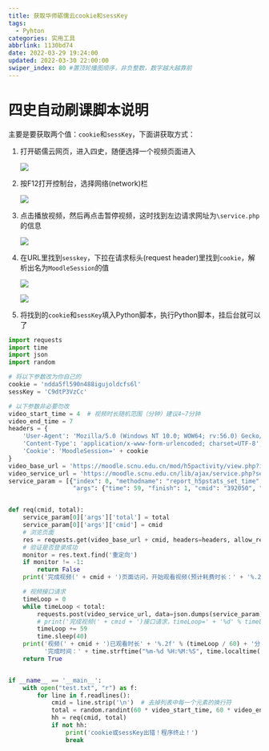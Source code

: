 ```yaml
---
title: 获取华师砺儒云cookie和sessKey
tags:
  - Pyhton
categories: 实用工具
abbrlink: 1130bd74
date: 2022-03-29 19:24:00
updated: 2022-03-30 22:00:00
swiper_index: 80 #置顶轮播图顺序，非负整数，数字越大越靠前
---
```


# 四史自动刷课脚本说明

主要是要获取两个值：`cookie`和`sessKey`，下面讲获取方式：

1. 打开砺儒云网页，进入四史，随便选择一个视频页面进入

   ![](https://baozi-blog.oss-cn-shenzhen.aliyuncs.com/images/202203291034984.png)

2. 按F12打开控制台，选择网络(network)栏

   ![](https://baozi-blog.oss-cn-shenzhen.aliyuncs.com/images/202203291035892.png)

3. 点击播放视频，然后再点击暂停视频，这时找到左边请求网址为`\service.php`的信息

   ![](https://baozi-blog.oss-cn-shenzhen.aliyuncs.com/images/202203291037475.png)

4. 在URL里找到`sesskey`，下拉在请求标头(request header)里找到`cookie`，解析出名为`MoodleSession`的值

   ![](https://baozi-blog.oss-cn-shenzhen.aliyuncs.com/images/202203291040448.png)

   ![](https://baozi-blog.oss-cn-shenzhen.aliyuncs.com/images/202203291041052.png)

5. 将找到的`cookie`和`sessKey`填入Python脚本，执行Python脚本，挂后台就可以了

```python
import requests
import time
import json
import random

# 将以下参数改为你自己的
cookie = 'ndda5fl590n488igujoldcfs6l'
sessKey = 'C9dtP3VzCc'

# 以下参数非必要勿改
video_start_time = 4  # 视频时长随机范围（分钟）建议4~7分钟
video_end_time = 7
headers = {
    'User-Agent': 'Mozilla/5.0 (Windows NT 10.0; WOW64; rv:56.0) Gecko/20100101 Firefox/56.0',
    'Content-Type': 'application/x-www-form-urlencoded; charset=UTF-8',
    'Cookie': 'MoodleSession=' + cookie
}
video_base_url = 'https://moodle.scnu.edu.cn/mod/h5pactivity/view.php?id='
video_service_url = 'https://moodle.scnu.edu.cn/lib/ajax/service.php?sesskey=' + sessKey
service_param = [{"index": 0, "methodname": "report_h5pstats_set_time",
                  "args": {"time": 59, "finish": 1, "cmid": "392050", "total": 59, "progress": "100"}}]


def req(cmid, total):
    service_param[0]['args']['total'] = total
    service_param[0]['args']['cmid'] = cmid
    # 浏览页面
    res = requests.get(video_base_url + cmid, headers=headers, allow_redirects=False)
    # 验证是否登录成功
    monitor = res.text.find('重定向')
    if monitor != -1:
        return False
    print('完成视频(' + cmid + ')页面访问，开始观看视频(预计耗费时长：' + '%.2f' % (total/60*50/60) + '分钟)')

    # 视频接口请求
    timeLoop = 0
    while timeLoop < total:
        requests.post(video_service_url, data=json.dumps(service_param), headers=headers)
        # print('完成视频(' + cmid + ')接口请求，timeLoop=' + '%d' % timeLoop)
        timeLoop += 59
        time.sleep(40)
    print('视频(' + cmid + ')已观看时长' + '%.2f' % (timeLoop / 60) + '分钟，' +
          '完成时间：' + time.strftime("%m-%d %H:%M:%S", time.localtime()))
    return True


if __name__ == '__main__':
    with open("test.txt", "r") as f:
        for line in f.readlines():
            cmid = line.strip('\n')  # 去掉列表中每一个元素的换行符
            total = random.randint(60 * video_start_time, 60 * video_end_time)
            hh = req(cmid, total)
            if not hh:
                print('cookie或sessKey出错！程序终止！')
                break

```



